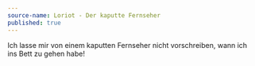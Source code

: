 ```yaml
---
source-name: Loriot - Der kaputte Fernseher
published: true
---
```


<p>Ich lasse mir von einem kaputten Fernseher nicht vorschreiben, wann ich ins Bett zu gehen habe!</p>


